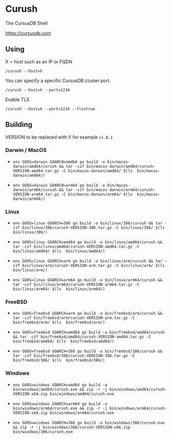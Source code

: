 # Curush
The CursusDB Shell

https://cursusdb.com

## Using
X = host such as an IP or FQDN
``` 
/curush --host=X
```

You can specify a specific CursusDB cluster port.
``` 
/curush --host=X --port=1234
```

Enable TLS
``` 
/curush --host=X --port=1234 --tls=true
```

## Building

VERSION to be replaced with V for example ``v1.0.1``

### Darwin / MacOS

- ``env GOOS=darwin GOARCH=amd64 go build -o bin/macos-darwin/amd64/curush && tar -czf bin/macos-darwin/amd64/curush-VERSION-amd64.tar.gz -C bin/macos-darwin/amd64/ $(ls  bin/macos-darwin/amd64/)``


- ``env GOOS=darwin GOARCH=arm64 go build -o bin/macos-darwin/arm64/curush && tar -czf bin/macos-darwin/arm64/curush-VERSION-arm64.tar.gz -C bin/macos-darwin/arm64/ $(ls  bin/macos-darwin/arm64/)``


### Linux
- ``env GOOS=linux GOARCH=386 go build -o bin/linux/386/curush && tar -czf bin/linux/386/curush-VERSION-386.tar.gz -C bin/linux/386/ $(ls  bin/linux/386/)``


- ``env GOOS=linux GOARCH=amd64 go build -o bin/linux/amd64/curush && tar -czf bin/linux/amd64/curush-VERSION-amd64.tar.gz -C bin/linux/amd64/ $(ls  bin/linux/amd64/)``


- ``env GOOS=linux GOARCH=arm go build -o bin/linux/arm/curush && tar -czf bin/linux/arm/curush-VERSION-arm.tar.gz -C bin/linux/arm/ $(ls  bin/linux/arm/)``


- ``env GOOS=linux GOARCH=arm64 go build -o bin/linux/arm64/curush && tar -czf bin/linux/arm64/curush-VERSION-arm64.tar.gz -C bin/linux/arm64/ $(ls  bin/linux/arm64/)``


### FreeBSD

- ``env GOOS=freebsd GOARCH=arm go build -o bin/freebsd/arm/curush && tar -czf bin/freebsd/arm/curush-VERSION-arm.tar.gz -C bin/freebsd/arm/ $(ls  bin/freebsd/arm/)``


- ``env GOOS=freebsd GOARCH=amd64 go build -o bin/freebsd/amd64/curush && tar -czf bin/freebsd/amd64/curush-VERSION-amd64.tar.gz -C bin/freebsd/amd64/ $(ls  bin/freebsd/amd64/)``


- ``env GOOS=freebsd GOARCH=386 go build -o bin/freebsd/386/curush && tar -czf bin/freebsd/386/curush-VERSION-386.tar.gz -C bin/freebsd/386/ $(ls  bin/freebsd/386/)``


### Windows
- ``env GOOS=windows GOARCH=amd64 go build -o bin/windows/amd64/curush.exe && zip -r -j bin/windows/amd64/curush-VERSION-x64.zip bin/windows/amd64/curush.exe``


- ``env GOOS=windows GOARCH=arm64 go build -o bin/windows/arm64/curush.exe && zip -r -j bin/windows/arm64/curush-VERSION-x64.zip bin/windows/arm64/curush.exe``


- ``env GOOS=windows GOARCH=386 go build -o bin/windows/386/curush.exe && zip -r -j bin/windows/386/curush-VERSION-x86.zip bin/windows/386/curush.exe``

